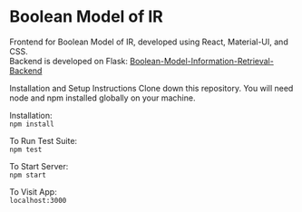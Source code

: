 # Boolean Model of IR

Frontend for Boolean Model of IR, developed using React, Material-UI, and CSS. <br />
Backend is developed on Flask: [Boolean-Model-Information-Retrieval-Backend](https://github.com/hunain-saeed/Boolean-Model-Information-Retrieval-Backend)

Installation and Setup Instructions
Clone down this repository. You will need node and npm installed globally on your machine.

Installation: <br />
`npm install`

To Run Test Suite: <br />
`npm test`

To Start Server: <br />
`npm start`

To Visit App: <br />
`localhost:3000`